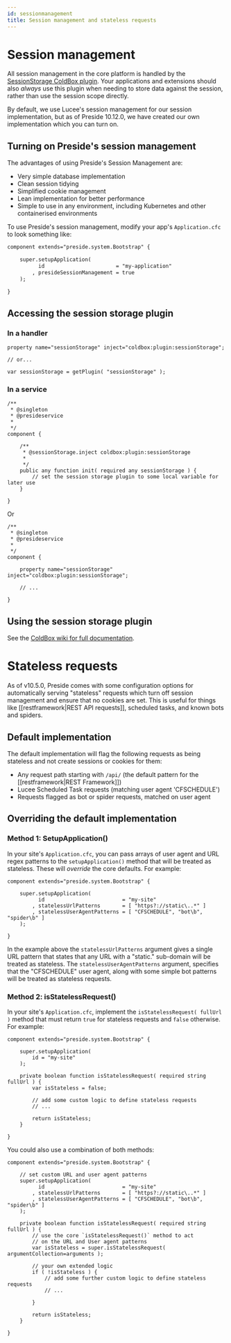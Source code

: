 ```yaml
---
id: sessionmanagement
title: Session management and stateless requests
---
```


# Session management

All session management in the core platform is handled by the [SessionStorage ColdBox plugin](http://wiki.coldbox.org/wiki/Plugins:SessionStorage.cfm). Your applications and extensions should also _always_ use this plugin when needing to store data against the session, rather than use the session scope directly.

By default, we use Lucee's session management for our session implementation, but as of Preside 10.12.0, we have created our own implementation which you can turn on.

## Turning on Preside's session management

The advantages of using Preside's Session Management are:

* Very simple database implementation
* Clean session tidying
* Simplified cookie management
* Lean implementation for better performance
* Simple to use in any environment, including Kubernetes and other containerised environments

To use Preside's session management, modify your app's `Application.cfc` to look something like:

```cfc
component extends="preside.system.Bootstrap" {

	super.setupApplication(
		  id                       = "my-application"
		, presideSessionManagement = true
	);

}
```

## Accessing the session storage plugin

### In a handler

```luceescript
property name="sessionStorage" inject="coldbox:plugin:sessionStorage";

// or...

var sessionStorage = getPlugin( "sessionStorage" );

```

### In a service

```luceescript
/**
 * @singleton
 * @presideservice
 *
 */
component {

	/**
	 * @sessionStorage.inject coldbox:plugin:sessionStorage
	 *
	 */
	public any function init( required any sessionStorage ) {
		// set the session storage plugin to some local variable for later use
	}

}
```

Or

```luceescript
/**
 * @singleton
 * @presideservice
 *
 */
component {

	property name="sessionStorage" inject="coldbox:plugin:sessionStorage";

	// ...

}
```

## Using the session storage plugin

See the [ColdBox wiki for full documentation](http://wiki.coldbox.org/wiki/Plugins:SessionStorage.cfm).

# Stateless requests

As of v10.5.0, Preside comes with some configuration options for automatically serving "stateless" requests which turn off session management and ensure that no cookies are set. This is useful for things like [[restframework|REST API requests]], scheduled tasks, and known bots and spiders.

## Default implementation

The default implementation will flag the following requests as being stateless and not create sessions or cookies for them:

* Any request path starting with `/api/` (the default pattern for the [[restframework|REST Framework]])
* Lucee Scheduled Task requests (matching user agent 'CFSCHEDULE')
* Requests flagged as bot or spider requests, matched on user agent

## Overriding the default implementation

### Method 1: SetupApplication()

In your site's `Application.cfc`, you can pass arrays of user agent and URL regex patterns to the `setupApplication()` method that will be treated as stateless. These will _override_ the core defaults. For example:

```luceescript
component extends="preside.system.Bootstrap" {

	super.setupApplication(
		  id                         = "my-site"
		, statelessUrlPatterns       = [ "https?://static\..*" ]
		, statelessUserAgentPatterns = [ "CFSCHEDULE", "bot\b", "spider\b" ]
	);

}
```

In the example above the `statelessUrlPatterns` argument gives a single URL pattern that states that any URL with a "static." sub-domain will be treated as stateless. The `statelessUserAgentPatterns` argument, specifies that the "CFSCHEDULE" user agent, along with some simple bot patterns will be treated as stateless requests.

### Method 2: isStatelessRequest()

In your site's `Application.cfc`, implement the `isStatelessRequest( fullUrl )` method that must return `true` for stateless requests and `false` otherwise. For example:

```luceescript
component extends="preside.system.Bootstrap" {

	super.setupApplication(
		id = "my-site"
	);

	private boolean function isStatelessRequest( required string fullUrl ) {
		var isStateless = false;

		// add some custom logic to define stateless requests
		// ...

		return isStateless;
	}

}
```

You could also use a combination of both methods:

```luceescript
component extends="preside.system.Bootstrap" {

	// set custom URL and user agent patterns
	super.setupApplication(
		  id                         = "my-site"
		, statelessUrlPatterns       = [ "https?://static\..*" ]
		, statelessUserAgentPatterns = [ "CFSCHEDULE", "bot\b", "spider\b" ]
	);

	private boolean function isStatelessRequest( required string fullUrl ) {
		// use the core `isStatelessRequest()` method to act
		// on the URL and User agent patterns
		var isStateless = super.isStatelessRequest( argumentCollection=arguments );

		// your own extended logic
		if ( !isStateless ) {
			// add some further custom logic to define stateless requests
			// ...

		}

		return isStateless;
	}

}
```